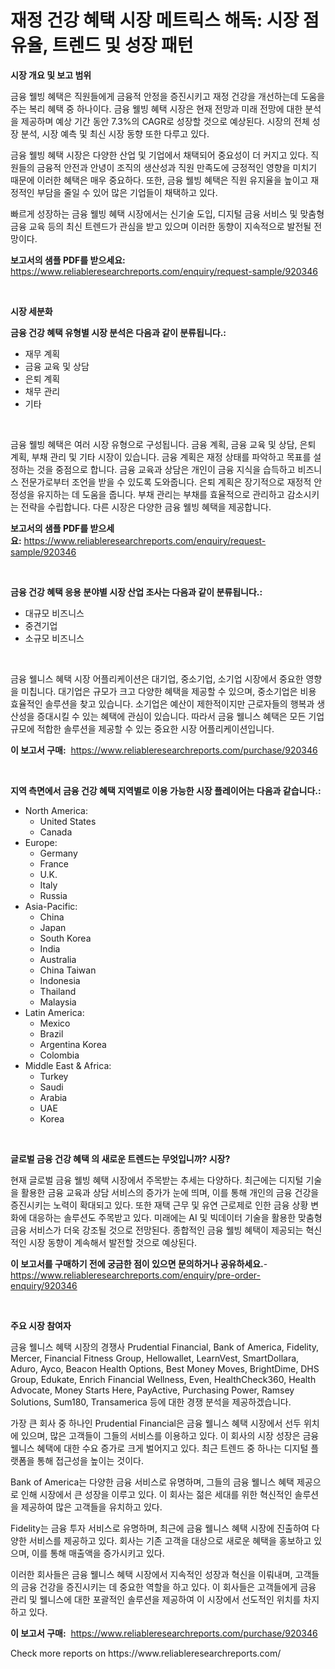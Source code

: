 <p><h1>재정 건강 혜택 시장 메트릭스 해독: 시장 점유율, 트렌드 및 성장 패턴</h1></p><p><strong>시장 개요 및 보고 범위</strong></p>
<p><p>금융 웰빙 혜택은 직원들에게 금융적 안정을 증진시키고 재정 건강을 개선하는데 도움을 주는 복리 혜택 중 하나이다. 금융 웰빙 혜택 시장은 현재 전망과 미래 전망에 대한 분석을 제공하며 예상 기간 동안 7.3%의 CAGR로 성장할 것으로 예상된다. 시장의 전체 성장 분석, 시장 예측 및 최신 시장 동향 또한 다루고 있다.</p><p>금융 웰빙 혜택 시장은 다양한 산업 및 기업에서 채택되어 중요성이 더 커지고 있다. 직원들의 금융적 안전과 안녕이 조직의 생산성과 직원 만족도에 긍정적인 영향을 미치기 때문에 이러한 혜택은 매우 중요하다. 또한, 금융 웰빙 혜택은 직원 유지율을 높이고 재정적인 부담을 줄일 수 있어 많은 기업들이 채택하고 있다.</p><p>빠르게 성장하는 금융 웰빙 혜택 시장에서는 신기술 도입, 디지털 금융 서비스 및 맞춤형 금융 교육 등의 최신 트렌드가 관심을 받고 있으며 이러한 동향이 지속적으로 발전될 전망이다.</p></p>
<p><strong>보고서의 샘플 PDF를 받으세요:</strong> <a href="https://www.reliableresearchreports.com/enquiry/request-sample/920346">https://www.reliableresearchreports.com/enquiry/request-sample/920346</a></p>
<p>&nbsp;</p>
<p><strong>시장 세분화</strong></p>
<p><strong>금융 건강 혜택 유형별 시장 분석은 다음과 같이 분류됩니다.:</strong></p>
<p><ul><li>재무 계획</li><li>금융 교육 및 상담</li><li>은퇴 계획</li><li>채무 관리</li><li>기타</li></ul></p>
<p>&nbsp;</p>
<p><p>금융 웰빙 혜택은 여러 시장 유형으로 구성됩니다. 금융 계획, 금융 교육 및 상담, 은퇴 계획, 부채 관리 및 기타 시장이 있습니다. 금융 계획은 재정 상태를 파악하고 목표를 설정하는 것을 중점으로 합니다. 금융 교육과 상담은 개인이 금융 지식을 습득하고 비즈니스 전문가로부터 조언을 받을 수 있도록 도와줍니다. 은퇴 계획은 장기적으로 재정적 안정성을 유지하는 데 도움을 줍니다. 부채 관리는 부채를 효율적으로 관리하고 감소시키는 전략을 수립합니다. 다른 시장은 다양한 금융 웰빙 혜택을 제공합니다.</p></p>
<p><strong>보고서의 샘플 PDF를 받으세요:</strong>&nbsp;<a href="https://www.reliableresearchreports.com/enquiry/request-sample/920346">https://www.reliableresearchreports.com/enquiry/request-sample/920346</a></p>
<p>&nbsp;</p>
<p><strong> 금융 건강 혜택 응용 분야별 시장 산업 조사는 다음과 같이 분류됩니다.:</strong></p>
<p><ul><li>대규모 비즈니스</li><li>중견기업</li><li>소규모 비즈니스</li></ul></p>
<p>&nbsp;</p>
<p><p>금융 웰니스 혜택 시장 어플리케이션은 대기업, 중소기업, 소기업 시장에서 중요한 영향을 미칩니다. 대기업은 규모가 크고 다양한 혜택을 제공할 수 있으며, 중소기업은 비용 효율적인 솔루션을 찾고 있습니다. 소기업은 예산이 제한적이지만 근로자들의 행복과 생산성을 증대시킬 수 있는 혜택에 관심이 있습니다. 따라서 금융 웰니스 혜택은 모든 기업 규모에 적합한 솔루션을 제공할 수 있는 중요한 시장 어플리케이션입니다.</p></p>
<p><strong>이 보고서 구매:</strong>&nbsp; <a href="https://www.reliableresearchreports.com/purchase/920346">https://www.reliableresearchreports.com/purchase/920346</a></p>
<p>&nbsp;</p>
<p><strong>지역 측면에서 금융 건강 혜택 지역별로 이용 가능한 시장 플레이어는 다음과 같습니다.:</strong></p>
<p><ul>
    <li>
        North America:
        <ul>
            <li>United States</li>
            <li>Canada</li>
        </ul>
    </li>
    <li>
        Europe:
        <ul>
            <li>Germany</li>
            <li>France</li>
            <li>U.K.</li>
            <li>Italy</li>
            <li>Russia</li>
        </ul>
    </li>
    <li>
        Asia-Pacific:
        <ul>
            <li>China</li>
            <li>Japan</li>
            <li>South Korea</li>
            <li>India</li>
            <li>Australia</li>
            <li>China Taiwan</li>
            <li>Indonesia</li>
            <li>Thailand</li>
            <li>Malaysia</li>
        </ul>
    </li>
    <li>
        Latin America:
        <ul>
            <li>Mexico</li>
            <li>Brazil</li>
            <li>Argentina Korea</li>
            <li>Colombia</li>
        </ul>
    </li>
    <li>
        Middle East & Africa:
        <ul>
            <li>Turkey</li>
            <li>Saudi</li>
            <li>Arabia</li>
            <li>UAE</li>
            <li>Korea</li>
        </ul>
    </li>
    </ul></p>
<p>&nbsp;</p>
<p><strong>글로벌 금융 건강 혜택 의 새로운 트렌드는 무엇입니까? 시장?</strong></p>
<p><p>현재 글로벌 금융 웰빙 혜택 시장에서 주목받는 추세는 다양하다. 최근에는 디지털 기술을 활용한 금융 교육과 상담 서비스의 증가가 눈에 띄며, 이를 통해 개인의 금융 건강을 증진시키는 노력이 확대되고 있다. 또한 재택 근무 및 유연 근로제로 인한 금융 상황 변화에 대응하는 솔루션도 주목받고 있다. 미래에는 AI 및 빅데이터 기술을 활용한 맞춤형 금융 서비스가 더욱 강조될 것으로 전망된다.  종합적인 금융 웰빙 혜택이 제공되는 혁신적인 시장 동향이 계속해서 발전할 것으로 예상된다.</p></p>
<p><strong>이 보고서를 구매하기 전에 궁금한 점이 있으면 문의하거나 공유하세요.</strong>- <a href="https://www.reliableresearchreports.com/enquiry/pre-order-enquiry/920346">https://www.reliableresearchreports.com/enquiry/pre-order-enquiry/920346</a></p>
<p>&nbsp;</p>
<p><strong>주요 시장 참여자</strong></p>
<p><p>금융 웰니스 혜택 시장의 경쟁사 Prudential Financial, Bank of America, Fidelity, Mercer, Financial Fitness Group, Hellowallet, LearnVest, SmartDollara, Aduro, Ayco, Beacon Health Options, Best Money Moves, BrightDime, DHS Group, Edukate, Enrich Financial Wellness, Even, HealthCheck360, Health Advocate, Money Starts Here, PayActive, Purchasing Power, Ramsey Solutions, Sum180, Transamerica 등에 대한 경쟁 분석을 제공하겠습니다.</p><p>가장 큰 회사 중 하나인 Prudential Financial은 금융 웰니스 혜택 시장에서 선두 위치에 있으며, 많은 고객들이 그들의 서비스를 이용하고 있다. 이 회사의 시장 성장은 금융 웰니스 혜택에 대한 수요 증가로 크게 벌어지고 있다. 최근 트렌드 중 하나는 디지털 플랫폼을 통해 접근성을 높이는 것이다. </p><p>Bank of America는 다양한 금융 서비스로 유명하며, 그들의 금융 웰니스 혜택 제공으로 인해 시장에서 큰 성장을 이루고 있다. 이 회사는 젊은 세대를 위한 혁신적인 솔루션을 제공하여 많은 고객들을 유치하고 있다. </p><p>Fidelity는 금융 투자 서비스로 유명하며, 최근에 금융 웰니스 혜택 시장에 진출하여 다양한 서비스를 제공하고 있다. 회사는 기존 고객을 대상으로 새로운 혜택을 홍보하고 있으며, 이를 통해 매출액을 증가시키고 있다. </p><p>이러한 회사들은 금융 웰니스 혜택 시장에서 지속적인 성장과 혁신을 이뤄내며, 고객들의 금융 건강을 증진시키는 데 중요한 역할을 하고 있다. 이 회사들은 고객들에게 금융 관리 및 웰니스에 대한 포괄적인 솔루션을 제공하여 이 시장에서 선도적인 위치를 차지하고 있다.</p></p>
<p><strong>이 보고서 구매:</strong>&nbsp;&nbsp;<a href="https://www.reliableresearchreports.com/purchase/920346">https://www.reliableresearchreports.com/purchase/920346</a></p>
<p>Check more reports on https://www.reliableresearchreports.com/</p>
